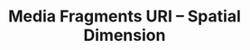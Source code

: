 ---
title : Media Fragments URI – Spatial Dimension
published : true
csstricks : http://css-tricks.com/media-fragments-uri-spatial-dimension/
---